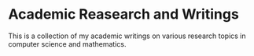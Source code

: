 # Academic Reasearch and Writings
This is a collection of my academic writings on various research topics in computer science and mathematics.
